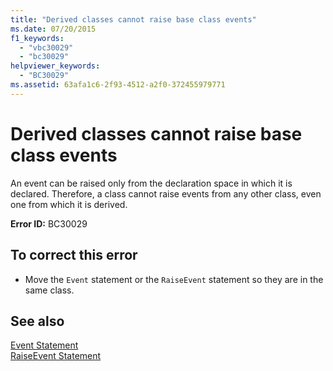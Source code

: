 ```yaml
---
title: "Derived classes cannot raise base class events"
ms.date: 07/20/2015
f1_keywords: 
  - "vbc30029"
  - "bc30029"
helpviewer_keywords: 
  - "BC30029"
ms.assetid: 63afa1c6-2f93-4512-a2f0-372455979771
---
```

# Derived classes cannot raise base class events
An event can be raised only from the declaration space in which it is declared. Therefore, a class cannot raise events from any other class, even one from which it is derived.  
  
 **Error ID:** BC30029  
  
## To correct this error  
  
-   Move the `Event` statement or the `RaiseEvent` statement so they are in the same class.  
  
## See also
 [Event Statement](../../../visual-basic/language-reference/statements/event-statement.md)  
 [RaiseEvent Statement](../../../visual-basic/language-reference/statements/raiseevent-statement.md)
